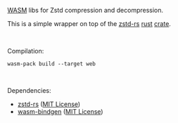 [WASM](https://developer.mozilla.org/en-US/docs/WebAssembly) libs
for Zstd compression and decompression.

This is a simple wrapper on top of
the [zstd-rs](https://github.com/gyscos/zstd-rs) [rust](https://www.rust-lang.org/) [crate](https://crates.io/crates/zstd).

<br>

Compilation:

`wasm-pack build --target web`

<br>

Dependencies:

- [zstd-rs](https://github.com/gyscos/zstd-rs) ([MIT License](https://github.com/gyscos/zstd-rs/blob/main/LICENSE))
- [wasm-bindgen](https://github.com/rustwasm/wasm-bindgen) ([MIT License](https://github.com/rustwasm/wasm-bindgen/blob/main/LICENSE-MIT))

